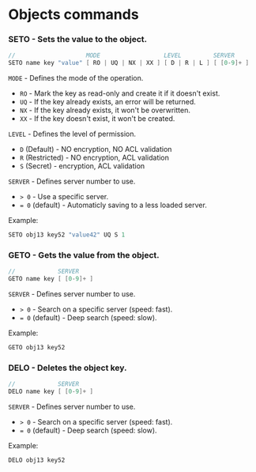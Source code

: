 # Objects commands

### SETO - Sets the value to the object.
```go
//                    MODE                  LEVEL         SERVER
SETO name key "value" [ RO | UQ | NX | XX ] [ D | R | L ] [ [0-9]+ ]
```

`MODE` - Defines the mode of the operation.
- `RO` - Mark the key as read-only and create it if it doesn't exist.
- `UQ` - If the key already exists, an error will be returned.
- `NX` - If the key already exists, it won't be overwritten.
- `XX` - If the key doesn't exist, it won't be created.

`LEVEL` - Defines the level of permission.
- `D` (Default) - NO encryption, NO ACL validation
- `R` (Restricted) - NO encryption, ACL validation
- `S` (Secret) - encryption, ACL validation

`SERVER` - Defines server number to use.
- `> 0` - Use a specific server.
- `= 0` (default) - Automaticly saving to a less loaded server.

Example:
```go
SETO obj13 key52 "value42" UQ S 1
```

### GETO - Gets the value from the object.
```go
//            SERVER
GETO name key [ [0-9]+ ]
```

`SERVER` - Defines server number to use.
- `> 0` - Search on a specific server (speed: fast).
- `= 0` (default) - Deep search (speed: slow).

Example:
```go
GETO obj13 key52
```

### DELO - Deletes the object key.
```go
//            SERVER
DELO name key [ [0-9]+ ]
```

`SERVER` - Defines server number to use.
- `> 0` - Search on a specific server (speed: fast).
- `= 0` (default) - Deep search (speed: slow).

Example:
```go
DELO obj13 key52
```